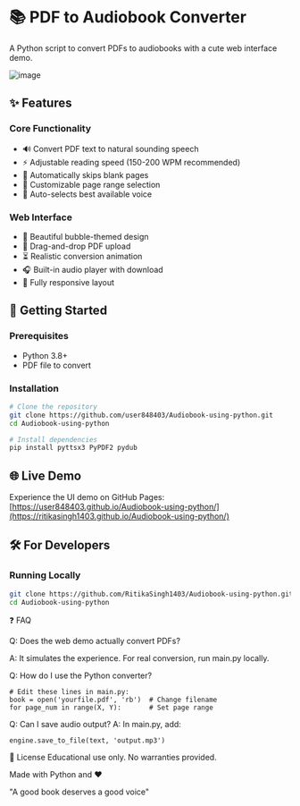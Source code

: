# 📚 PDF to Audiobook Converter

A Python script to convert PDFs to audiobooks with a cute web interface demo.

![image](https://github.com/user-attachments/assets/214b32b6-77aa-4406-8da0-8a31190be8be)

## ✨ Features

### Core Functionality
- 🔊 Convert PDF text to natural sounding speech
- ⚡ Adjustable reading speed (150-200 WPM recommended)
- 📄 Automatically skips blank pages
- 🔢 Customizable page range selection
- 🤖 Auto-selects best available voice

### Web Interface
- 🎨 Beautiful bubble-themed design
- 📁 Drag-and-drop PDF upload
- ⏳ Realistic conversion animation
- 🎧 Built-in audio player with download
- 📱 Fully responsive layout

## 🚀 Getting Started

### Prerequisites
- Python 3.8+
- PDF file to convert

### Installation
```bash
# Clone the repository
git clone https://github.com/user848403/Audiobook-using-python.git
cd Audiobook-using-python

# Install dependencies
pip install pyttsx3 PyPDF2 pydub
```

## 🌐 Live Demo

Experience the UI demo on GitHub Pages:  
[https://user848403.github.io/Audiobook-using-python/](https://ritikasingh1403.github.io/Audiobook-using-python/)


## 🛠️ For Developers

### Running Locally
```bash
git clone https://github.com/RitikaSingh1403/Audiobook-using-python.git
cd Audiobook-using-python

```
❓ FAQ

Q: Does the web demo actually convert PDFs?

A: It simulates the experience. For real conversion, run main.py locally.

Q: How do I use the Python converter?

```
# Edit these lines in main.py:
book = open('yourfile.pdf', 'rb')  # Change filename
for page_num in range(X, Y):       # Set page range
```

Q: Can I save audio output?
A: In main.py, add:

```
engine.save_to_file(text, 'output.mp3')

```
📜 License
Educational use only. No warranties provided.

Made with Python and ❤️

"A good book deserves a good voice"
